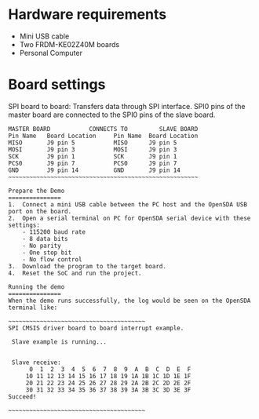 Hardware requirements
===================
- Mini USB cable
- Two FRDM-KE02Z40M boards
- Personal Computer

Board settings
============
SPI board to board:
Transfers data through SPI interface. SPI0 pins of the master board are
connected to the SPI0 pins of the slave board.
~~~~~~~~~~~~~~~~~~~~~~~~~~~~~~~~~~~~~~~~~~~~~~~~~~~~~~~~~~~~~~~~~~
MASTER BOARD           CONNECTS TO         SLAVE BOARD
Pin Name   Board Location     Pin Name  Board Location
MISO       J9 pin 5           MISO      J9 pin 5
MOSI       J9 pin 3           MOSI      J9 pin 3
SCK        J9 pin 1           SCK       J9 pin 1
PCS0       J9 pin 7           PCS0      J9 pin 7
GND        J9 pin 14          GND       J9 pin 14
~~~~~~~~~~~~~~~~~~~~~~~~~~~~~~~~~~~~~~~~~~~~~~~~~~~~~~

Prepare the Demo
===============
1.  Connect a mini USB cable between the PC host and the OpenSDA USB port on the board.
2.  Open a serial terminal on PC for OpenSDA serial device with these settings:
    - 115200 baud rate
    - 8 data bits
    - No parity
    - One stop bit
    - No flow control
3.  Download the program to the target board.
4.  Reset the SoC and run the project.

Running the demo
===============
When the demo runs successfully, the log would be seen on the OpenSDA terminal like:

~~~~~~~~~~~~~~~~~~~~~~~~~~~~~~~~~~~~~~~
SPI CMSIS driver board to board interrupt example.

 Slave example is running...


 Slave receive:
      0  1  2  3  4  5  6  7  8  9  A  B  C  D  E  F
     10 11 12 13 14 15 16 17 18 19 1A 1B 1C 1D 1E 1F
     20 21 22 23 24 25 26 27 28 29 2A 2B 2C 2D 2E 2F
     30 31 32 33 34 35 36 37 38 39 3A 3B 3C 3D 3E 3F
Succeed!

~~~~~~~~~~~~~~~~~~~~~~~~~~~~~~~~~~~~~~~
